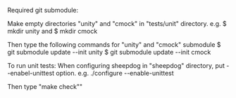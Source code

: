 Required git submodule:

Make empty directories "unity" and "cmock" in "tests/unit" directory.
  e.g. $ mkdir unity  and $ mkdir cmock

Then type the following commands for "unity" and "cmock" submodule
  $ git submodule update --init unity
  $ git submodule update --init cmock

To run unit tests:
When configuring sheepdog in "sheepdog" directory, put --enabel-unittest option.
  e.g. ./configure --enable-unittest 

Then type "make check""
